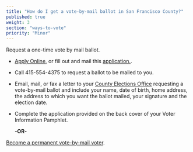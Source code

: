 ```yaml
---
title: "How do I get a vote-by-mail ballot in San Francisco County?"
published: true
weight: 3
section: "ways-to-vote"
priority: "Minor"
---
```


Request a one-time vote by mail ballot.  

- [Apply Online](http://sfelections.org/tools/vbmapp/index.php), or fill out and mail this [application.](http://sfgov.org/elections/sites/default/files/Documents/Voting/2018/J18_VBMApp_ENCH.pdf).    

- Call 415-554-4375 to request a ballot to be mailed to you.  

- Email, mail, or fax a letter to your [County Elections Office](#section-election-office-contact) requesting a vote-by-mail ballot and include your name, date of birth, home address, the address to which you want the ballot mailed, your signature and the election date.  

- Complete the application provided on the back cover of your Voter Information Pamphlet.  

  **-OR-**  
  
[Become a permanent vote-by-mail voter](http://sfgov.org/elections/ftp/uploadedfiles/elections/VoterServices/2015/Application%20for%20Permanent%20VBM%20status%20EN.pdf).  
